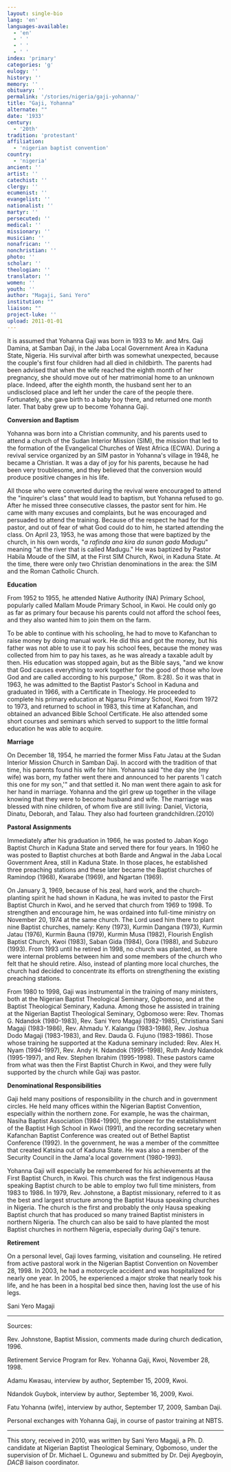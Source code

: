 ```yaml
---
layout: single-bio
lang: 'en'
languages-available:
  - 'en'
  - ' '
  - ' '
  - ' '
index: 'primary'
categories: 'g'
eulogy: ''
history: ''
memory: ''
obituary: ''
permalink: '/stories/nigeria/gaji-yohanna/'
title: "Gaji, Yohanna"
alternate: ""
date: '1933'
century:
  - '20th'
tradition: 'protestant'
affiliation:
  - 'nigerian baptist convention'
country:
  - 'nigeria'
ancient: ''
artist: ''
catechist: ''
clergy: ''
ecumenist: ''
evangelist: ''
nationalist: ''
martyr: ''
persecuted: ''
medical: ''
missionary: ''
musician: ''
nonafrican: ''
nonchristian: ''
photo: ''
scholar: ''
theologian: ''
translator: ''
women: ''
youth: ''
author: "Magaji, Sani Yero"
institution: ""
liaison: ""
project-luke: ''
upload: 2011-01-01
---
```




It is assumed that Yohanna Gaji was born in 1933 to Mr. and Mrs. Gaji Damina, at Samban Daji, in the Jaba Local Government Area in Kaduna State, Nigeria. His survival after birth was somewhat unexpected, because the couple's first four children had all died in childbirth. The parents had been advised that when the wife reached the eighth month of her pregnancy, she should move out of her matrimonial home to an unknown place. Indeed, after the eighth month, the husband sent her to an undisclosed place and left her under the care of the people there. Fortunately, she gave birth to a baby boy there, and returned one month later. That baby grew up to become Yohanna Gaji.

**Conversion and Baptism**

Yohanna was born into a Christian community, and his parents used to attend a church of the Sudan Interior Mission (SIM), the mission that led to the formation of the Evangelical Churches of West Africa (ECWA).  During a revival service organized by an SIM pastor in Yohanna's village in 1948, he became a Christian. It was a day of joy for his parents, because he had been very troublesome, and they believed that the conversion would produce positive changes in his life.

All those who were converted during the revival were encouraged to attend the "inquirer's class" that would lead to baptism, but Yohanna refused to go. After he missed three consecutive classes, the pastor sent for him. He came with many excuses and complaints, but he was encouraged and persuaded to attend the training. Because of the respect he had for the pastor, and out of fear of what God could do to him, he started attending the class. On April 23, 1953, he was among those that were baptized by the church, in his own words, "*a rafinda ana kira da sunan gada Madugu*"  meaning "at the river that is called Madugu."  He was baptized by Pastor Habila Moude of the SIM, at the First SIM Church, Kwoi, in Kaduna State.  At the time, there were only two Christian denominations in the area: the SIM and the Roman Catholic Church.

**Education**

From 1952 to 1955, he attended Native Authority (NA) Primary School, popularly called Mallam Moude Primary School, in Kwoi.  He could only go as far as primary four because his parents could not afford the school fees, and they also wanted him to join them on the farm.

To be able to continue with his schooling, he had to move to Kafanchan to raise money by doing manual work. He did this and got the money, but his father was not able to use it to pay his school fees, because the money was collected from him to pay his taxes, as he was already a taxable adult by then. His education was stopped again, but as the Bible says, "and we know that God causes everything to work together for the good of those who love God and are called according to his purpose," (Rom. 8:28). So it was that in 1963, he was admitted to the Baptist Pastor's School in Kaduna and graduated in 1966, with a Certificate in Theology.  He proceeded to complete his primary education at Ngarsu Primary School, Kwoi from 1972 to 1973, and returned to school in 1983, this time at Kafanchan, and obtained an advanced Bible School Certificate.  He also attended some short courses and seminars which served to support to the little formal education he was able to acquire.

**Marriage**

On December 18, 1954, he married the former Miss Fatu Jatau at the Sudan Interior Mission Church in Samban Daji. In accord with the tradition of that time, his parents found his wife for him. Yohanna said "the day she (my wife) was born, my father went there and announced to her parents 'I catch this one for my son,'" and that settled it. No man went there again to ask for her hand in marriage. Yohanna and the girl grew up together in the village knowing that they were to become husband and wife. The marriage was blessed with nine children, of whom five are still living: Daniel, Victoria, Dinatu, Deborah, and Talau. They also had fourteen grandchildren.(2010)

**Pastoral Assignments**

Immediately after his graduation in 1966, he was posted to Jaban Kogo Baptist Church in Kaduna State and served there for four years. In 1960 he was posted to Baptist churches at both Barde and Angwal in the Jaba Local Government Area, still in Kaduna State. In those places, he established three preaching stations and these later became the Baptist churches of Ramindop (1968), Kwarabe (1969), and Ngartan (1969).

On January 3, 1969, because of his zeal, hard work, and the church-planting spirit he had shown in Kaduna, he was invited to pastor the First Baptist Church in Kwoi, and he served that church from 1969 to 1998. To strengthen and encourage him, he was ordained into full-time ministry on November 20, 1974 at the same church. The Lord used him there to plant nine Baptist churches, namely: Keny (1973), Kurmin Dangana (1973), Kurmin Jatau (1976), Kurmin Bauna (1979), Kurmin Musa (1982), Flourish English Baptist Church, Kwoi (1983), Saban Gida (1984), Gora (1988), and Subzuro (1993). From 1993 until he retired in 1998, no church was planted, as there were internal problems between him and some members of the church who felt that he should retire. Also, instead of planting more local churches, the church had decided to concentrate its efforts on strengthening the existing preaching stations.

From 1980 to 1998, Gaji was instrumental in the training of many ministers, both at the Nigerian Baptist Theological Seminary, Ogbomoso, and at the Baptist Theological Seminary, Kaduna.  Among those he assisted in training at the Nigerian Baptist Theological Seminary, Ogbomoso were: Rev. Thomas G. Ndandok (1980-1983), Rev. Sani Yero Magaji (1982-1985), Christiana Sani Magaji (1983-1986), Rev. Ahmadu Y. Kalangu (1983-1986), Rev. Joshua Dodo Magaji (1983-1983), and Rev. Dauda G. Fujuno (1983-1986).  Those whose training he supported at the Kaduna seminary included: Rev. Alex H. Nyam (1994-1997), Rev. Andy H. Ndandok (1995-1998), Ruth Andy Ndandok (1995-1997), and Rev. Stephen Ibrahim (1995-1998).  These pastors came from what was then the First Baptist Church in Kwoi, and they were fully supported by the church while Gaji was pastor.

**Denominational Responsibilities**

Gaji held many positions of responsibility in the church and in government circles. He held many offices within the Nigerian Baptist Convention, especially within the northern zone. For example, he was the chairman, Nasiha Baptist Association (1984-1990), the pioneer for the establishment of the Baptist High School in Kwoi (1991), and the recording secretary when Kafanchan Baptist Conference was created out of Bethel Baptist Conference (1992). In the government, he was a member of the committee that created Katsina out of Kaduna State.  He was also a member of the Security Council in the Jama'a local government (1980-1993).

Yohanna Gaji will especially be remembered for his achievements at the First Baptist Church, in Kwoi.  This church was the first indigenous Hausa speaking Baptist church to be able to employ two full time ministers, from 1983 to 1986.  In 1979, Rev. Johnstone, a Baptist missionary, referred to it as the best and largest structure among the Baptist Hausa speaking churches in Nigeria. The church is the first and probably the only Hausa speaking Baptist church that has produced so many trained Baptist ministers in northern Nigeria.  The church can also be said to have planted the most Baptist churches in northern Nigeria, especially during Gaji's tenure.

**Retirement**

On a personal level, Gaji loves farming, visitation and counseling. He retired from active pastoral work in the Nigerian Baptist Convention on November 28, 1998. In 2003, he had a motorcycle accident and was hospitalized for nearly one year.  In 2005, he experienced a major stroke that nearly took his life, and he has been in a hospital bed since then, having lost the use of his legs.

Sani Yero Magaji

---

Sources:

Rev. Johnstone, Baptist Mission, comments made during church dedication, 1996.

Retirement Service Program for Rev. Yohanna Gaji, Kwoi, November 28, 1998.

Adamu Kwasau, interview by author, September 15, 2009, Kwoi.

Ndandok Guybok, interview by author, September 16, 2009, Kwoi.

Fatu Yohanna (wife), interview by author, September 17, 2009, Samban Daji.

Personal exchanges with Yohanna Gaji, in course of pastor training at NBTS.

---

This story, received in 2010, was written by Sani Yero Magaji, a Ph. D. candidate at Nigerian Baptist Theological Seminary, Ogbomoso, under the supervision of Dr. Michael L. Ogunewu and submitted by Dr. Deji Ayegboyin, *DACB* liaison coordinator.